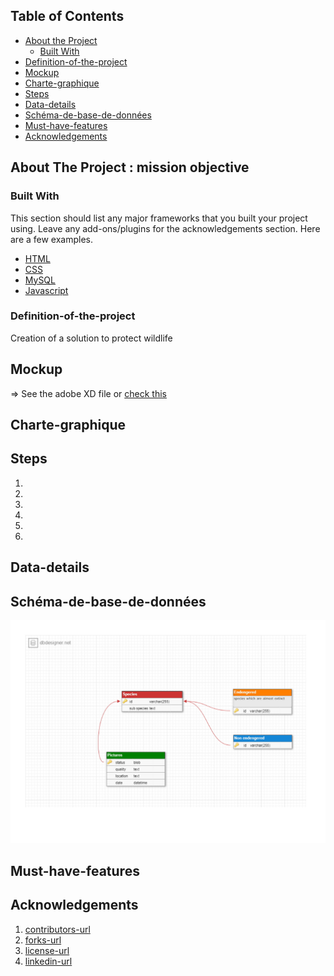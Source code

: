 <!-- TABLE OF CONTENTS -->

## Table of Contents

- [About the Project](#about-the-project)
  - [Built With](#built-with)
- [Definition-of-the-project](#Definition-of-the-project)
- [Mockup](#Mockup)
- [Charte-graphique](#Charte-graphique)
- [Steps](#Steps)
- [Data-details](#Data-details)
- [Schéma-de-base-de-données](#Schéma-de-base-de-données)
- [Must-have-features](#Must-have-features)
- [Acknowledgements](#acknowledgements)

<!-- ABOUT THE PROJECT -->

## About The Project : mission objective

### Built With

This section should list any major frameworks that you built your project using. Leave any add-ons/plugins for the acknowledgements section. Here are a few examples.

- [HTML](https://developer.mozilla.org/en-US/docs/Web/HTML)
- [CSS](https://developer.mozilla.org/en-US/docs/Web/CSS)
- [MySQL](https://www.mysql.com/fr/)
- [Javascript](https://developer.mozilla.org/en-US/docs/Web/JavaScript)

<!-- GETTING STARTED -->

### Definition-of-the-project

Creation of a solution to protect wildlife

## Mockup

=> See the adobe XD file or [check this](https://xd.adobe.com/view/3db82e3e-2c9c-4c92-804a-a293bcac1f84-68eb/)

## Charte-graphique

## Steps

1.
2.
3.
4.
5.
6.

## Data-details

## Schéma-de-base-de-données

![alt text](https://github.com/loonyT/hackTwoTrackGoodOne/blob/master/wildLifeHackaton-dbdesigner-1.jpg)

## Must-have-features

<!-- ACKNOWLEDGEMENTS -->

## Acknowledgements

1. [contributors-url](https://github.com/othneildrew/Best-README-Template/graphs/contributors)
2. [forks-url](https://github.com/othneildrew/Best-README-Template/network/members)
3. [license-url](https://github.com/othneildrew/Best-README-Template/blob/master/LICENSE.txt)
4. [linkedin-url](https://linkedin.com/in/othneildrew)
